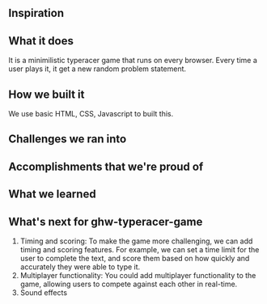 ## Inspiration

## What it does
It is a minimilistic typeracer game that runs on every browser. Every time a user plays it, it get a new random problem statement.

## How we built it
We use basic HTML, CSS, Javascript to built this.

## Challenges we ran into

## Accomplishments that we're proud of

## What we learned

## What's next for ghw-typeracer-game

1. Timing and scoring: To make the game more challenging, we can add timing and scoring features. For example, we can set a time limit for the user to complete the text, and score them based on how quickly and accurately they were able to type it.
2. Multiplayer functionality: You could add multiplayer functionality to the game, allowing users to compete against each other in real-time.
3. Sound effects